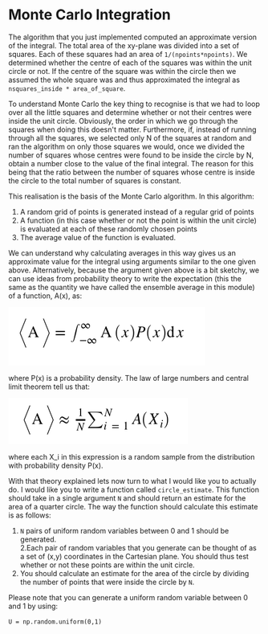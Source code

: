 # Monte Carlo Integration

The algorithm that you just implemented computed an approximate version of the integral.  The total area of the xy-plane was divided into a set of squares.  Each of these squares had an area of `1/(npoints*npoints)`.  We determined whether the centre of each of the squares was within the unit circle or not.  If the centre of the square was within the circle then we assumed the whole square was and thus approximated the integral as `nsquares_inside * area_of_square`.

To understand Monte Carlo the key thing to recognise is that we had to loop over all the little squares and determine whether or not their centres were inside the unit circle.  Obviously, the order in which we go through the squares when doing this doesn't matter.  Furthermore, if, instead of running through all the squares, we selected only N of the squares at random and ran the algorithm on only those squares we would, once we divided the number of squares whose centres were found to be inside the circle by N, obtain a number close to the value of the final integral.  The reason for this being that the ratio between the number of squares whose centre is inside the circle to the total number of squares is constant.  

This realisation is the basis of the Monte Carlo algorithm.  In this algorithm:

1. A random grid of points is generated instead of a regular grid of points 
2. A function (in this case whether or not the point is within the unit circle) is evaluated at each of these randomly chosen points
3. The average value of the function is evaluated.

We can understand why calculating averages in this way gives us an approximate value for the integral using arguments similar to the one given above.  Alternatively, because the argument given above is a bit sketchy, we can use ideas from probability theory to write the expectation (this the same as the quantity we have called the ensemble average in this module) of a function, A(x), as:

![](eq1.png)

 where P(x) is a probability density.  The law of large numbers and central limit theorem tell us that:
 
![](eq2.png)

where each X_i in this expression is a random sample from the distribution with probability density P(x).

With that theory explained lets now turn to what I would like you to actually do.  I would like you to write a function called `circle_estimate`.  This function should take in a single argument `N` and should return an estimate for the area of a quarter circle.  The way the function should calculate this estimate is as follows:

1. `N` pairs of uniform random variables between 0 and 1 should be generated.  
2.Each pair of random variables that you generate can be thought of as a set of (x,y) coordinates in the Cartesian plane.  You should thus test whether or not these points are within the unit circle.
3. You should calculate an estimate for the area of the circle by dividing the number of points that were inside the circle by `N`. 

Please note that you can generate a uniform random variable between 0 and 1 by using:

````
U = np.random.uniform(0,1) 
````
